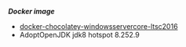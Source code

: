 ***Docker image***
- [docker-chocolatey-windowsservercore-ltsc2016](./docker-chocolatey-windowsservercore-ltsc2016)
- AdoptOpenJDK jdk8 hotspot 8.252.9

